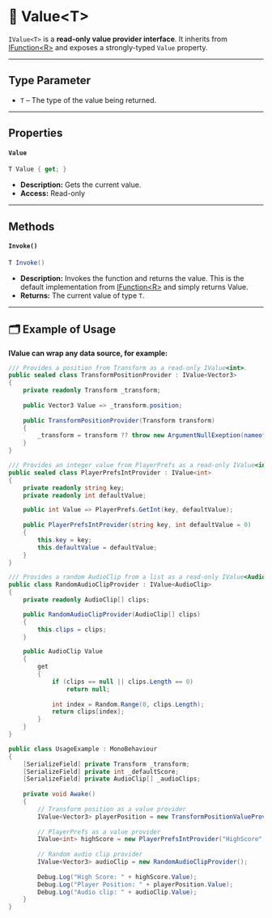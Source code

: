 # 🧩 Value&lt;T&gt;

`IValue<T>` is a **read-only value provider interface**. It inherits from [IFunction&lt;R&gt;](../Functions/IFunction.md#ifunctionr) and exposes a strongly-typed `Value` property.

---

## Type Parameter
- `T` – The type of the value being returned.
---

## Properties
#### `Value`
```csharp
T Value { get; }
```
- **Description:** Gets the current value.
- **Access:** Read-only

---

## Methods
#### `Invoke()`
```csharp
T Invoke()
```
- **Description:** Invokes the function and returns the value.
  This is the default implementation from [IFunction&lt;R&gt;](../Functions/IFunction.md#invoke) and simply returns Value.
- **Returns:** The current value of type `T`.
---

##  🗂 Example of Usage
**IValue<T> can wrap any data source, for example:**

```csharp
/// Provides a position from Transform as a read-only IValue<int>.
public sealed class TransformPositionProvider : IValue<Vector3>
{
    private readonly Transform _transform;
    
    public Vector3 Value => _transform.position;
    
    public TransformPositionProvider(Transform transform) 
    {
        _transform = transform ?? throw new ArgumentNullExeption(nameof(transform));
    }
}
```

```csharp
/// Provides an integer value from PlayerPrefs as a read-only IValue<int>.
public sealed class PlayerPrefsIntProvider : IValue<int>
{
    private readonly string key;
    private readonly int defaultValue;

    public int Value => PlayerPrefs.GetInt(key, defaultValue);
    
    public PlayerPrefsIntProvider(string key, int defaultValue = 0)
    {
        this.key = key;
        this.defaultValue = defaultValue;
    }
}
```

```csharp
/// Provides a random AudioClip from a list as a read-only IValue<AudioClip>.
public class RandomAudioClipProvider : IValue<AudioClip>
{
    private readonly AudioClip[] clips;

    public RandomAudioClipProvider(AudioClip[] clips)
    {
        this.clips = clips;
    }

    public AudioClip Value
    {
        get
        {
            if (clips == null || clips.Length == 0)
                return null;
            
            int index = Random.Range(0, clips.Length);
            return clips[index];
        }
    }
}
```

```csharp
public class UsageExample : MonoBehaviour
{
    [SerializeField] private Transform _transform;
    [SerializeField] private int _defaultScore;
    [SerializeField] private AudioClip[] _audioClips;
    
    private void Awake()
    {
        // Transform position as a value provider
        IValue<Vector3> playerPosition = new TransformPositionValueProvider(_transform);
        
        // PlayerPrefs as a value provider
        IValue<int> highScore = new PlayerPrefsIntProvider("HighScore", 0));
    
        // Random audio clip provider
        IValue<Vector3> audioClip = new RandomAudioClipProvider();
        
        Debug.Log("High Score: " + highScore.Value);
        Debug.Log("Player Position: " + playerPosition.Value);
        Debug.Log("Audio clip: " + audioClip.Value);
    }
}
```